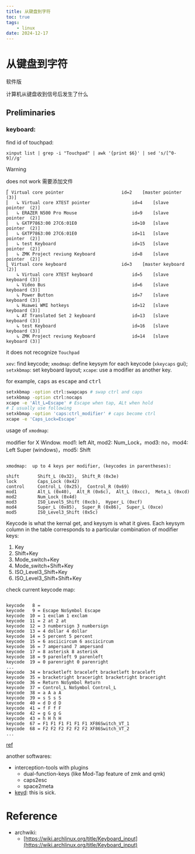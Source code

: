 ```yaml
---
title: 从键盘到字符
toc: true
tags:
    - linux
date: 2024-12-17
---
```


# 从键盘到字符

软件版

计算机从键盘收到信号后发生了什么

## Preliminaries

### keyboard:

find id of touchpad:

```
xinput list | grep -i "Touchpad" | awk '{print $6}' | sed 's/[^0-9]//g'
```

> [!warning]
> does not work
需要添加文件

```xinput list
⎡ Virtual core pointer                    	id=2	[master pointer  (3)]
⎜   ↳ Virtual core XTEST pointer              	id=4	[slave  pointer  (2)]
⎜   ↳ ERAZER N500 Pro Mouse                   	id=9	[slave  pointer  (2)]
⎜   ↳ GXTP7863:00 27C6:01E0                   	id=10	[slave  pointer  (2)]
⎜   ↳ GXTP7863:00 27C6:01E0                   	id=11	[slave  pointer  (2)]
⎜   ↳ test Keyboard                           	id=15	[slave  pointer  (2)]
⎜   ↳ ZMK Project reviung Keyboard            	id=8	[slave  pointer  (2)]
⎣ Virtual core keyboard                   	id=3	[master keyboard (2)]
    ↳ Virtual core XTEST keyboard             	id=5	[slave  keyboard (3)]
    ↳ Video Bus                               	id=6	[slave  keyboard (3)]
    ↳ Power Button                            	id=7	[slave  keyboard (3)]
    ↳ Huawei WMI hotkeys                      	id=12	[slave  keyboard (3)]
    ↳ AT Translated Set 2 keyboard            	id=13	[slave  keyboard (3)]
    ↳ test Keyboard                           	id=16	[slave  keyboard (3)]
    ↳ ZMK Project reviung Keyboard            	id=14	[slave  keyboard (3)]
```

it does not recognize `Touchpad`

`xev`: find keycode; `xmodmap`: define keysym for each keycode (`xkeycaps` gui); `setxkbmap`: set keyboard layout; `xcape`: use a modifier as another key.

for example, <kbd>caps</kbd> as <kbd>escape</kbd> and <kbd>ctrl</kbd>

```sh
setxkbmap -option ctrl:swapcaps # swap ctrl and caps
setxkbmap -option ctrl:nocaps
xcape -e 'Alt_L=Escape' # Escape when tap, ALt when hold
# I usually use following
setxkbmap -option 'caps:ctrl_modifier' # caps become ctrl
xcape -e 'Caps_Lock=Escape'
```

usage of `xmodmap`:

modifier for X Window. mod1: left Alt, mod2: Num_Lock，mod3: no，mod4: Left Super (windows)，mod5: Shift

```xmodmap -pm

xmodmap:  up to 4 keys per modifier, (keycodes in parentheses):

shift       Shift_L (0x32),  Shift_R (0x3e)
lock        Caps_Lock (0x42)
control     Control_L (0x25),  Control_R (0x69)
mod1        Alt_L (0x40),  Alt_R (0x6c),  Alt_L (0xcc),  Meta_L (0xcd)
mod2        Num_Lock (0x4d)
mod3        ISO_Level5_Shift (0xcb),  Hyper_L (0xcf)
mod4        Super_L (0x85),  Super_R (0x86),  Super_L (0xce)
mod5        ISO_Level3_Shift (0x5c)
```

Keycode is what the kernal get, and keysym is what it gives. Each keysym column in the table corresponds to a particular combination of modifier keys:

1. Key
2. Shift+Key
3. Mode_switch+Key
4. Mode_switch+Shift+Key
5. ISO_Level3_Shift+Key
6. ISO_Level3_Shift+Shift+Key

check current keycode map:

```xmodmap -pke

keycode   8 =
keycode   9 = Escape NoSymbol Escape
keycode  10 = 1 exclam 1 exclam
keycode  11 = 2 at 2 at
keycode  12 = 3 numbersign 3 numbersign
keycode  13 = 4 dollar 4 dollar
keycode  14 = 5 percent 5 percent
keycode  15 = 6 asciicircum 6 asciicircum
keycode  16 = 7 ampersand 7 ampersand
keycode  17 = 8 asterisk 8 asterisk
keycode  18 = 9 parenleft 9 parenleft
keycode  19 = 0 parenright 0 parenright
...
keycode  34 = bracketleft braceleft bracketleft braceleft
keycode  35 = bracketright braceright bracketright braceright
keycode  36 = Return NoSymbol Return
keycode  37 = Control_L NoSymbol Control_L
keycode  38 = a A a A
keycode  39 = s S s S
keycode  40 = d D d D
keycode  41 = f F f F
keycode  42 = g G g G
keycode  43 = h H h H
keycode  67 = F1 F1 F1 F1 F1 F1 XF86Switch_VT_1
keycode  68 = F2 F2 F2 F2 F2 F2 XF86Switch_VT_2
...
```

[ref](https://unix.stackexchange.com/questions/55076/what-is-the-mode-switch-modifier-for/55154#55154)

another softwares:

- interception-tools with plugins
    - dual-function-keys (like Mod-Tap feature of zmk and qmk)
    - caps2esc
    - space2meta
- [keyd](https://github.com/rvaiya/keyd): this is sick.

# Reference

- archwiki:
    - [https://wiki.archlinux.org/title/Keyboard_input](https://wiki.archlinux.org/title/Keyboard_input)
